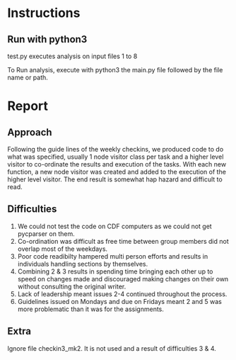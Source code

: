 # Instructions
## Run with python3

test.py executes analysis on input files 1 to 8

To Run analysis, execute with python3 the main.py file followed by the file name or path.

# Report
## Approach

Following the guide lines of the weekly checkins, we produced code to do what was specified, usually 1 node visitor class per task and a higher level visitor to co-ordinate the results and execution of the tasks. With each new function, a new node visitor was created and added to the execution of the higher level visitor. The end result is somewhat hap hazard and difficult to read. 

## Difficulties

1. We could not test the code on CDF computers as we could not get pycparser on them.
2. Co-ordination was difficult as free time between group members did not overlap most of the weekdays.
3. Poor code readibilty hampered multi person efforts and results in individuals handling sections by themselves.
4. Combining 2 & 3 results in spending time bringing each other up to speed on changes made and discouraged making changes on their own without consulting the original writer.
5. Lack of leadership meant issues 2-4 continued throughout the process.
6. Guidelines issued on Mondays and due on Fridays meant 2 and 5 was more problematic than it was for the assignments. 

## Extra
Ignore file checkin3_mk2. It is not used and a result of difficulties 3 & 4.
